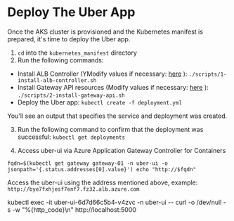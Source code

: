 # Deploy The Uber App

Once the AKS cluster is provisioned and the Kubernetes manifest is prepared, it's time to deploy the Uber app.

1. `cd` into the `kubernetes_manifest` directory
2. Run the following commands:
- Install ALB Controller (YModify values if necessary: [here](https://github.com/thomast1906/DevOps-The-Hard-Way-Azure/tree/main/4-kubernetes_manifest/scripts/1-install-alb-controller.sh#L3-8) ):
`./scripts/1-install-alb-controller.sh`
- Install Gateway API resources (Modify values if necessary: [here](https://github.com/thomast1906/DevOps-The-Hard-Way-Azure/tree/main/4-kubernetes_manifest/scripts/2-gateway-api-resources.sh#L1-3) ):
`./scripts/2-install-gateway-api.sh`
- Deploy the Uber app:
`kubectl create -f deployment.yml`


You'll see an output that specifies the service and deployment was created.

3. Run the following command to confirm that the deployment was successful:
`kubectl get deployments`

4. Access uber-ui via Azure Application Gateway Controller for Containers

`fqdn=$(kubectl get gateway gateway-01 -n uber-ui -o jsonpath='{.status.addresses[0].value}')
echo "http://$fqdn"
`

Access the uber-ui using the address mentioned above, example: 
`http://bye7fxhjesf7enf7.fz32.alb.azure.com`



 kubectl exec -it uber-ui-6d7d66c5b4-v4zvc -n uber-ui -- curl -o /dev/null -s -w "%{http_code}\n" http://localhost:5000